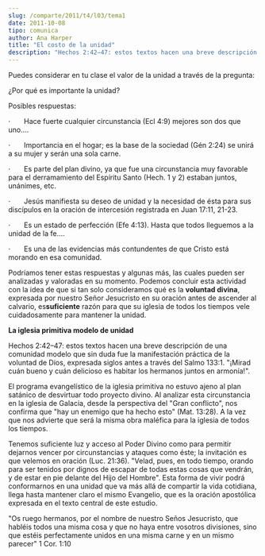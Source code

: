 ```yaml
---
slug: /comparte/2011/t4/l03/tema1
date: 2011-10-08
tipo: comunica
author: Ana Harper
title: "El costo de la unidad"
description: "Hechos 2:42–47: estos textos hacen una breve descripción de una comunidad  modelo que sin duda fue la manifestación práctica de la voluntad de Dios,  expresada siglos antes a través del Salmo 133:1. ”¡Mirad cuán bueno y cuán  delicioso es habitar los hermanos juntos en armonía!”."
---
```


Puedes considerar en tu clase el valor de la unidad a través de la pregunta:

¿Por qué es importante la unidad?

Posibles respuestas:

·       Hace fuerte cualquier circunstancia (Ecl 4:9) mejores son dos que uno….

·       Importancia en el hogar; es la base de la sociedad (Gén 2:24) se unirá a su mujer y serán una sola carne.

·       Es parte del plan divino, ya que fue una circunstancia muy favorable para el derramamiento del Espíritu Santo (Hech. 1 y 2) estaban juntos, unánimes, etc.

·       Jesús manifiesta su deseo de unidad y la necesidad de ésta para sus discípulos en la oración de intercesión registrada en Juan 17:11, 21-23.

·       Es un estado de perfección (Efe 4:13). Hasta que todos lleguemos a la unidad de la fe….

·       Es una de las evidencias más contundentes de que Cristo está morando en esa comunidad.

Podríamos tener estas respuestas y algunas más, las cuales pueden ser analizadas y valoradas en su momento. Podemos concluir esta actividad con la idea de que si tan solo consideramos qué es la **voluntad divina**, expresada por nuestro Señor Jesucristo en su oración antes de ascender al calvario, es**suficiente** razón para que su iglesia de todos los tiempos vele cuidadosamente para mantener la unidad.

**La iglesia primitiva modelo de unidad**

Hechos 2:42–47: estos textos hacen una breve descripción de una comunidad modelo que sin duda fue la manifestación práctica de la voluntad de Dios, expresada siglos antes a través del Salmo 133:1. "¡Mirad cuán bueno y cuán delicioso es habitar los hermanos juntos en armonía!".

El programa evangelístico de la iglesia primitiva no estuvo ajeno al plan satánico de desvirtuar todo proyecto divino. Al analizar esta circunstancia en la iglesia de Galacia, desde la perspectiva del "Gran conflicto", nos confirma que "hay un enemigo que ha hecho esto" (Mat. 13:28). A la vez que nos advierte que será la misma obra maléfica para la iglesia de todos los tiempos.

Tenemos suficiente luz y acceso al Poder Divino como para permitir dejarnos vencer por circunstancias y ataques como éste; la invitación es que velemos en oración (Luc. 21:36). "Velad, pues, en todo tiempo, orando para ser tenidos por dignos de escapar de todas estas cosas que vendrán, y de estar en pie delante del Hijo del Hombre". Esta forma de vivir podrá conformarnos en una unidad que va más allá de compartir la vida cotidiana, llega hasta mantener claro el mismo Evangelio, que es la oración apostólica expresada en el texto central de este estudio.

"Os ruego hermanos, por el nombre de nuestro Seños Jesucristo, que habléis todos una misma cosa y que no haya entre vosotros divisiones, sino que estéis perfectamente unidos en una misma carne y en un mismo parecer" 1 Cor. 1:10
